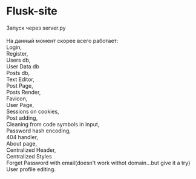 # Flusk-site<br>
Запуск через server.py<br>
<br>
На данный момент скорее всего работает:<br>
Login,<br>
Register,<br>
Users db,<br>
User Data db<br>
Posts db,<br>
Text Editor,<br>
Post Page,<br>
Posts Render,<br>
Favicon,<br>
User Page,<br>
Sessions on cookies,<br>
Post adding,<br>
Cleaning from code symbols in input,<br>
Password hash encoding,<br>
404 handler,<br>
About page,<br>
Centralized Header,<br>
Centralized Styles<br>
Forget Password with email(doesn't work withot domain...but give it a try)<br>
User profile editing.<br>
